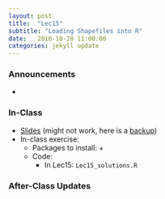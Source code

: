 ```yaml
---
layout: post
title:  "Lec15"
subtitle: "Loading Shapefiles into R"
date:   2016-10-28 11:00:00
categories: jekyll update
---
```




### Announcements

* 

### In-Class

* <a href = "http://htmlpreview.github.io/?https://raw.githubusercontent.com/2016-09-Middlebury-Data-Science/Topics/master/Lec15%20Spatial%20Data%20in%20R/Lec15.html"
target = "_blank">Slides</a> (might not work, here is a [backup](http://rpubs.com/rudeboybert/Lec15))
* In-class exercise:
    + Packages to install:
        + 
    + Code:
        + In Lec15: `Lec15_solutions.R`



### After-Class Updates


